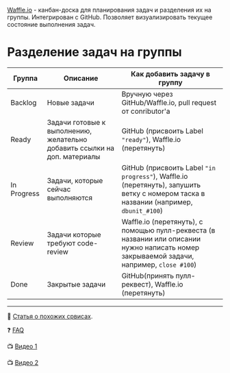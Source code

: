 [Waffle.io](http://waffle.io) - канбан-доска для планирования задач и разделения их на группы. Интегрирован с GitHub. Позволяет визуализировать текущее состояние выполнения задач.
# Разделение задач на группы
| Группа  | Описание                   | Как добавить задачу в группу                 |
| ------- |----------------------------| ---------------------------------------------|
| Backlog | Новые задачи               | Вручную через GitHub/Waffle.io, pull request от conributor'а |
| Ready   | Задачи готовые к выполнению, желательно добавить ссылки на доп. материалы | GitHub (присвоить Label `"ready"`), Waffle.io (перетянуть)|
| In Progress | Задачи, которые сейчас выполняются | GitHub (присвоить Label `"in progress"`),  Waffle.io (перетянуть), запушить ветку с номером таска в названии (например, `dbunit_#100`) |
| Review  | Задачи которые требуют code-review | Waffle.io (перетянуть), с помощью пулл-реквеста (в названии или описании нужно написать номер закрываемой задачи, например, `close #100`) |
| Done    | Закрытые задачи | GitHub(принять пулл-реквест), Waffle.io (перетянуть)|
***
:newspaper: [Статья о похожих срвисах](http://vielmetti.typepad.com/vacuum/2014/11/github-based-kanban-boards-zenhub-waffle-huboard-blossom-et-al.html).

:question: [FAQ](https://github.com/waffleio/waffle.io/wiki/FAQs)

:tv: [Видео 1](https://youtu.be/yEbRaA3rYuA)

:tv: [Видео 2](https://youtu.be/vWR8WkJ735c)